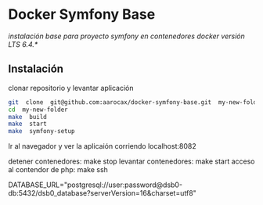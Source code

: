 # Docker Symfony Base

_instalación base para proyecto symfony en contenedores docker versión LTS 6.4.*_

## Instalación

clonar repositorio y levantar aplicación

```sh
git  clone  git@github.com:aarocax/docker-symfony-base.git  my-new-folder
cd  my-new-folder
make  build
make  start
make  symfony-setup
```
Ir al navegador y ver la aplicaión corriendo localhost:8082

detener contenedores: make stop
levantar contenedores: make start
acceso al contendor de php: make ssh

DATABASE_URL="postgresql://user:password@dsb0-db:5432/dsb0_database?serverVersion=16&charset=utf8"